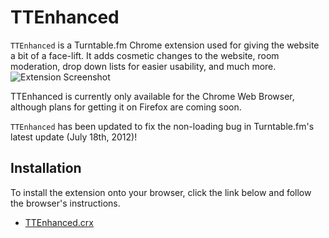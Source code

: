 TTEnhanced
==========

`TTEnhanced` is a Turntable.fm Chrome extension used for giving the website a bit of a face-lift. It adds cosmetic changes to the website, room moderation, drop down lists for easier usability, and much more.
![Extension Screenshot](http://i.imgur.com/LU6hS.png)

TTEnhanced is currently only available for the Chrome Web Browser, although plans for getting it on Firefox are coming soon.

`TTEnhanced` has been updated to fix the non-loading bug in Turntable.fm's latest update (July 18th, 2012)!

Installation
------------

To install the extension onto your browser, click the link below and follow the browser's instructions.

* [TTEnhanced.crx](https://github.com/downloads/Izzmo/TTEnhanced/TTEnhanced-2.2.3.crx)